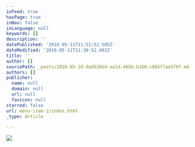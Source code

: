 ```yaml
---
inFeed: true
hasPage: true
inNav: false
inLanguage: null
keywords: []
description: ''
datePublished: '2016-05-11T11:51:52.505Z'
dateModified: '2016-05-11T11:38:52.491Z'
title: ''
author: []
sourcePath: _posts/2016-05-10-dad536bd-aa1d-4656-b160-c8b5f7ae5f0f.md
authors: []
publisher:
  name: null
  domain: null
  url: null
  favicon: null
starred: false
url: menu-item-2/index.html
_type: Article

---
```

![](https://the-grid-user-content.s3-us-west-2.amazonaws.com/5b06ceee-f417-4c7f-ba04-0d74c8c9aa3a.jpg)